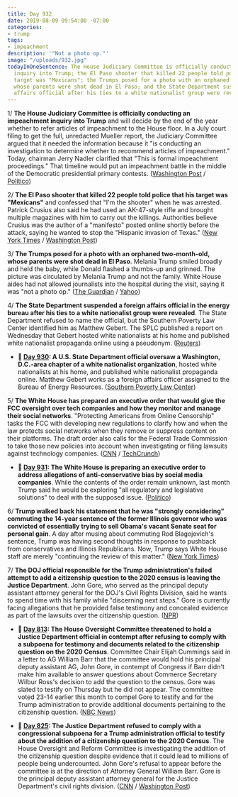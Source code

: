 ```yaml
---
title: Day 932
date: 2019-08-09 09:54:00 -07:00
categories:
- trump
tags:
- impeachment
description: '"Not a photo op."'
image: "/uploads/932.jpg"
todayInOneSentence: The House Judiciary Committee is officially conducting an impeachment
  inquiry into Trump; the El Paso shooter that killed 22 people told police that his
  target was "Mexicans"; the Trumps posed for a photo with an orphaned two-month-old,
  whose parents were shot dead in El Paso; and the State Department suspended a foreign
  affairs official after his ties to a white nationalist group were revealed.
---
```


1/ **The House Judiciary Committee is officially conducting an impeachment inquiry into Trump** and will decide by the end of the year whether to refer articles of impeachment to the House floor. In a July court filing to get the full, unredacted Mueller report, the Judiciary Committee argued that it needed the information because it "is conducting an investigation to determine whether to recommend articles of impeachment." Today, chairman Jerry Nadler clarified that "This is formal impeachment proceedings." That timeline would put an impeachment battle in the middle of the Democratic presidential primary contests. ([Washington Post](https://www.washingtonpost.com/politics/2019/08/09/impeachment-inquiry-trump-has-feared-is-here/) / [Politico](https://www.politico.com/story/2019/08/08/nadler-this-is-formal-impeachment-proceedings-1454360))

2/ **The El Paso shooter that killed 22 people told police that his target was "Mexicans"** and confessed that "I'm the shooter" when he was arrested. Patrick Crusius also said he had used an AK-47-style rifle and brought multiple magazines with him to carry out the killings. Authorities believe Crusius was the author of a "manifesto" posted online shortly before the attack, saying he wanted to stop the "Hispanic invasion of Texas." ([New York Times](https://www.nytimes.com/2019/08/09/us/el-paso-suspect-confession.html) / [Washington Post](https://www.washingtonpost.com/national/el-paso-suspect-said-he-was-targeting-mexicans-told-officers-he-was-the-shooter-police-say/2019/08/09/ab235e18-bac9-11e9-b3b4-2bb69e8c4e39_story.html))

3/ **The Trumps posed for a photo with an orphaned two-month-old, whose parents were shot dead in El Paso**. Melania Trump smiled broadly and held the baby, while Donald flashed a thumbs-up and grinned. The picture was circulated by Melania Trump and not the family. White House aides had not allowed journalists into the hospital during the visit, saying it was "not a photo op." ([The Guardian](https://www.theguardian.com/us-news/2019/aug/09/trump-el-paso-melania-orphan-baby-thumbs-up) / [Yahoo](https://www.yahoo.com/entertainment/president-trump-melania-trump-photo-orphaned-baby-texas-143334266.html))

4/ **The State Department suspended a foreign affairs official in the energy bureau after his ties to a white nationalist group were revealed**. The State Department refused to name the official, but the Southern Poverty Law Center identified him as Matthew Gebert. The SPLC published a report on Wednesday that Gebert hosted white nationalists at his home and published white nationalist propaganda online using a pseudonym. ([Reuters](https://www.reuters.com/article/us-usa-race-state-dept-idUSKCN1UZ01E))

* **📌 [Day 930](https://whatthefuckjusthappenedtoday.com/2019/08/07/day-930/#5-a-u-s-state-department-official-ov): A U.S. State Department official oversaw a Washington, D.C.-area chapter of a white nationalist organization**, hosted white nationalists at his home, and published white nationalist propaganda online. Matthew Gebert works as a foreign affairs officer assigned to the Bureau of Energy Resources. ([Southern Poverty Law Center](https://www.splcenter.org/hatewatch/2019/08/07/us-state-department-official-involved-white-nationalist-movement-hatewatch-determines))

5/ **The White House has prepared an executive order that would give the FCC oversight over tech companies and how they monitor and manage their social networks**. "Protecting Americans from Online Censorship" tasks the FCC with developing new regulations to clarify how and when the law protects social networks when they remove or suppress content on their platforms. The draft order also calls for the Federal Trade Commission to take those new policies into account when investigating or filing lawsuits against technology companies. ([CNN](https://www.cnn.com/2019/08/09/tech/white-house-social-media-executive-order-fcc-ftc/index.html) / [TechCrunch](https://techcrunch.com/2019/08/09/reports-say-white-house-has-drafted-an-order-putting-the-fcc-in-charge-of-monitoring-social-media/))

* **📌 [Day 931](https://whatthefuckjusthappenedtoday.com/2019/08/08/day-931/#the-white-house-is-preparing-an-exec): The White House is preparing an executive order to address allegations of anti-conservative bias by social media companies**. While the contents of the order remain unknown, last month Trump said he would be exploring "all regulatory and legislative solutions" to deal with the supposed issue. ([Politico](https://www.politico.com/story/2019/08/07/white-house-tech-censorship-1639051))

6/ **Trump walked back his statement that he was "strongly considering" commuting the 14-year sentence of the former Illinois governor who was convicted of essentially trying to sell Obama's vacant Senate seat for personal gain**. A day after musing about commuting Rod Blagojevich's sentence, Trump was having second thoughts in response to pushback from conservatives and Illinois Republicans. Now, Trump says White House staff are merely "continuing the review of this matter." ([New York Times](https://www.nytimes.com/2019/08/08/us/politics/trump-blagojevich.html))

7/ **The DOJ official responsible for the Trump administration's failed attempt to add a citizenship question to the 2020 census is leaving the Justice Department**. John Gore, who served as the principal deputy assistant attorney general for the DOJ's Civil Rights Division, said he wants to spend time with his family while "discerning next steps." Gore is currently facing allegations that he provided false testimony and concealed evidence as part of the lawsuits over the citizenship question. ([NPR](https://www.npr.org/2019/08/08/749573662/doj-official-behind-failed-census-citizenship-question-to-leave-department))

* **📌 [Day 813](https://whatthefuckjusthappenedtoday.com/2019/04/12/day-813/): The House Oversight Committee threatened to hold a Justice Department official in contempt after refusing to comply with a subpoena for testimony and documents related to the citizenship question on the 2020 Census**. Committee Chair Elijah Cummings said in a letter to AG William Barr that the committee would hold his principal deputy assistant AG, John Gore, in contempt of Congress if Barr didn't make him available to answer questions about Commerce Secretary Wilbur Ross's decision to add the question to the census. Gore was slated to testify on Thursday but he did not appear. The committee voted 23-14 earlier this month to compel Gore to testify and for the Trump administration to provide additional documents pertaining to the citizenship question. ([NBC News](https://www.nbcnews.com/politics/politics-news/house-oversight-threatens-justice-department-official-contempt-bucking-subpoena-n993516))

* **📌 [Day 825](https://whatthefuckjusthappenedtoday.com/2019/04/24/day-825/#4-the-justice-department-refused-to): The Justice Department refused to comply with a congressional subpoena for a Trump administration official to testify about the addition of a citizenship question to the 2020 Census**. The House Oversight and Reform Committee is investigating the addition of the citizenship question despite evidence that it could lead to millions of people being undercounted. John Gore's refusal to appear before the committee is at the direction of Attorney General William Barr. Gore is the principal deputy assistant attorney general for the Justice Department's civil rights division. ([CNN](https://www.cnn.com/2019/04/24/politics/census-citizenship-question-justice-department-house-democrats/index.html) / [Washington Post](https://www.washingtonpost.com/powerpost/justice-department-refuses-to-comply-with-congressional-subpoena-for-testimony-on-citizenship-question-and-2020-census/2019/04/24/d132996a-66a6-11e9-a1b6-b29b90efa879_story.html))